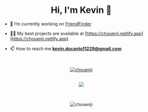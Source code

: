 <h1 align="center">Hi, I'm Kevin 👋</h1>

- 🔭 I’m currently working on [FriendFinder](https://github.com/chouenji/FriendFinder)

- 👨‍💻 My best projects are available at [https://chouenji.netlify.app](https://chouenji.netlify.app)

- 📫 How to reach me **kevin.docanto11229@gmail.com**

<br>
<p align="center"> <a href="https://github.com/ryo-ma/github-profile-trophy"><img src="https://github-profile-trophy.vercel.app/?username=chouenji&theme=onedark&row=1&column=3" alt="chouenji" /></a> </p>

<br>

<div align=center>
<img src="https://github-readme-stats.vercel.app/api/top-langs/?username=chouenji&layout=compact"/>
</div>  
<br>
<br>
<div align="center"><p><img align="center" src="https://github-readme-streak-stats.herokuapp.com/?user=chouenji&" alt="chouenji" /></p></div>
